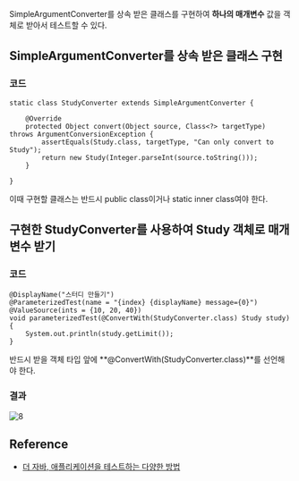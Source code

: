 SimpleArgumentConverter를 상속 받은 클래스를 구현하여 **하나의 매개변수** 값을 객체로 받아서 테스트할 수 있다. 

## SimpleArgumentConverter를 상속 받은 클래스 구현
### 코드
```
static class StudyConverter extends SimpleArgumentConverter {

    @Override
    protected Object convert(Object source, Class<?> targetType) throws ArgumentConversionException {
        assertEquals(Study.class, targetType, "Can only convert to Study");
        return new Study(Integer.parseInt(source.toString()));
    }
    
}
```
이때 구현할 클래스는 반드시 public class이거나 static inner class여야 한다.

## 구현한 StudyConverter를 사용하여 Study 객체로 매개변수 받기
### 코드
```
@DisplayName("스터디 만들기")
@ParameterizedTest(name = "{index} {displayName} message={0}")
@ValueSource(ints = {10, 20, 40})
void parameterizedTest(@ConvertWith(StudyConverter.class) Study study) {
    System.out.println(study.getLimit());
}
```
반드시 받을 객체 타입 앞에 **@ConvertWith(StudyConverter.class)**를 선언해야 한다.

### 결과
![8](https://raw.githubusercontent.com/smpark1020/tistory-smpark/master/images/%5BJUnit5%5D%20%ED%85%8C%EC%8A%A4%ED%8A%B8%20%EB%B0%98%EB%B3%B5%ED%95%98%EA%B8%B0%202%EB%B6%80/8.PNG)   

## Reference
* [더 자바, 애플리케이션을 테스트하는 다양한 방법](https://www.inflearn.com/course/%EA%B0%9C%EB%B0%9C%EC%9E%90-%EC%9D%B8%ED%84%B0%EB%B7%B0?inst=9746dbc4)